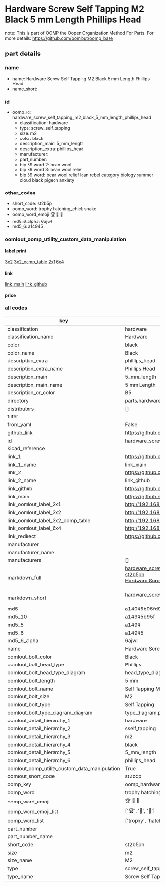# Hardware Screw Self Tapping M2 Black 5 mm Length Phillips Head  

note: This is part of OOMP the Oopen Organization Method For Parts. For more details: https://github.com/oomlout/oomp_base

##  part details
  







### name
* name: Hardware Screw Self Tapping M2 Black 5 mm Length Phillips Head
* name_short: 
### id
* oomp_id: hardware_screw_self_tapping_m2_black_5_mm_length_phillips_head
  * classification: hardware
  * type: screw_self_tapping
  * size: m2
  * color: black
  * description_main: 5_mm_length
  * description_extra: phillips_head
  * manufacturer: 
  * part_number: 
  * bip 39 word 2: bean wool
  * bip 39 word 3: bean wool relief
  * bip 39 word: bean wool relief loan rebel category biology summer cloud black pigeon anxiety

### other_codes
* short_code: st2b5p
* oomp_word: trophy hatching_chick snake
* oomp_word_emoji :trophy: :hatching_chick: :snake:
* md5_6_alpha: 6ajwl
* md5_6: a14945






### oomlout_oomp_utility_custom_data_manipulation
#### label print
[3x2](http://192.168.1.245:1112/?label=oomp%206ajwl)
[3x2_oomp_table](http://192.168.1.108:1112/?label=oomp%206ajwl)
[2x1](http://192.168.1.242:1112/?label=oomp%206ajwl)
[6x4](http://192.168.1.55:1112/?label=oomp%206ajwl)    

#### link

[link_main](https://github.com/oomlout/oomlout_oomp_version_1_messy/tree/main/parts/hardware_screw_self_tapping_m2_black_5_mm_length_phillips_head) [link_github](https://github.com/oomlout/oomlout_oomp_version_1_messy/tree/main/parts/hardware_screw_self_tapping_m2_black_5_mm_length_phillips_head)                             

#### price







### all codes 
| key | value |  
| --- | --- |  
| classification | hardware |  
| classification_name | Hardware |  
| color | black |  
| color_name | Black |  
| description_extra | phillips_head |  
| description_extra_name | Phillips Head |  
| description_main | 5_mm_length |  
| description_main_name | 5 mm Length |  
| description_or_color | B5 |  
| directory | parts/hardware_screw_self_tapping_m2_black_5_mm_length_phillips_head |  
| distributors | [] |  
| filter |  |  
| from_yaml | False |  
| github_link | https://github.com/oomlout/oomlout_oomp_part_src/tree/main/parts/hardware_screw_self_tapping_m2_black_5_mm_length_phillips_head |  
| id | hardware_screw_self_tapping_m2_black_5_mm_length_phillips_head |  
| kicad_reference |  |  
| link_1 | https://github.com/oomlout/oomlout_oomp_version_1_messy/tree/main/parts/hardware_screw_self_tapping_m2_black_5_mm_length_phillips_head |  
| link_1_name | link_main |  
| link_2 | https://github.com/oomlout/oomlout_oomp_version_1_messy/tree/main/parts/hardware_screw_self_tapping_m2_black_5_mm_length_phillips_head |  
| link_2_name | link_github |  
| link_github | https://github.com/oomlout/oomlout_oomp_version_1_messy/tree/main/parts/hardware_screw_self_tapping_m2_black_5_mm_length_phillips_head |  
| link_main | https://github.com/oomlout/oomlout_oomp_version_1_messy/tree/main/parts/hardware_screw_self_tapping_m2_black_5_mm_length_phillips_head |  
| link_oomlout_label_2x1 | http://192.168.1.242:1112/?label=oomp%206ajwl |  
| link_oomlout_label_3x2 | http://192.168.1.245:1112/?label=oomp%206ajwl |  
| link_oomlout_label_3x2_oomp_table | http://192.168.1.108:1112/?label=oomp%206ajwl |  
| link_oomlout_label_6x4 | http://192.168.1.55:1112/?label=oomp%206ajwl |  
| link_redirect | https://github.com/oomlout/oomlout_oomp_version_1_messy/tree/main/parts/hardware_screw_self_tapping_m2_black_5_mm_length_phillips_head |  
| manufacturer |  |  
| manufacturer_name |  |  
| manufacturers | [] |  
| markdown_full | [hardware_screw_self_tapping_m2_black_5_mm_length_phillips_head](none)<br>[st2b5ph](none)<br>[Hardware Screw Self Tapping M2 Black 5 Mm Length Phillips Head](none)<br><br> |  
| markdown_short | [hardware_screw_self_tapping_m2_black_5_mm_length_phillips_head](none)<br><br> |  
| md5 | a14945b95fd922cc90d998316abf509c |  
| md5_10 | a14945b95f |  
| md5_5 | a1494 |  
| md5_6 | a14945 |  
| md5_6_alpha | 6ajwl |  
| name | Hardware Screw Self Tapping M2 Black 5 mm Length Phillips Head |  
| oomlout_bolt_color | Black |  
| oomlout_bolt_head_type | Phillips |  
| oomlout_bolt_head_type_diagram | head_type_diagram.png |  
| oomlout_bolt_length | 5 mm |  
| oomlout_bolt_name | Self Tapping M2X5 mm Black (Phillips) |  
| oomlout_bolt_size | M2 |  
| oomlout_bolt_type | Self Tapping |  
| oomlout_bolt_type_diagram_diagram | type_diagram.png |  
| oomlout_detail_hierarchy_1 | hardware |  
| oomlout_detail_hierarchy_2 | sself_tapping |  
| oomlout_detail_hierarchy_3 | m2 |  
| oomlout_detail_hierarchy_4 | black |  
| oomlout_detail_hierarchy_5 | 5_mm_length |  
| oomlout_detail_hierarchy_6 | phillips_head |  
| oomlout_oomp_utility_custom_data_manipulation | True |  
| oomlout_short_code | st2b5p |  
| oomp_key | oomp_hardware_screw_self_tapping_m2_black_5_mm_length_phillips_head |  
| oomp_word | trophy hatching_chick snake |  
| oomp_word_emoji | :trophy: :hatching_chick: :snake: |  
| oomp_word_emoji_list | [':trophy:', ':hatching_chick:', ':snake:'] |  
| oomp_word_list | ['trophy', 'hatching_chick', 'snake'] |  
| part_number |  |  
| part_number_name |  |  
| short_code | st2b5ph |  
| size | m2 |  
| size_name | M2 |  
| type | screw_self_tapping |  
| type_name | Screw Self Tapping |  
